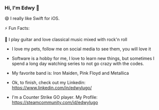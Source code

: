 ### Hi, I'm Edwy  👋

<!--
**edwylugo/edwylugo** is a ✨ _special_ ✨ repository because its `README.md` (this file) appears on your GitHub profile.

Here are some ideas to get you started:

- 🔭 I’m currently working on ...
- 🌱 I’m currently learning ...
- 👯 I’m looking to collaborate on ...
- 🤔 I’m looking for help with ...
- 💬 Ask me about ...
- 📫 How to reach me: ...
- 😄 Pronouns: ...
- ⚡ Fun fact: ...
-->


😄 I really like Swift for iOS.

⚡ Fun Facts:

:guitar: I play guitar and love classical music mixed with rock'n roll

- I love my pets, follow me on social media to see them, you will love it

- Software is a hobby for me, I love to learn new things, but sometimes I spend a long day watching series to not go crazy with the codes.

- My favorite band is: Iron Maiden, Pink Floyd and Metallica

- Ok, to finish, check out my Linkedin: https://www.linkedin.com/in/edwylugo/

- I'm a Counter Strike GO player. My Profile: https://steamcommunity.com/id/edwylugo

